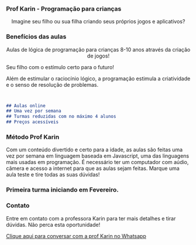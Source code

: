 ### Prof Karin - Programação para crianças

 <p align="center">Imagine seu filho ou sua filha criando seus próprios jogos e aplicativos?</p>


### Benefícios das aulas

 <p align="center">Aulas de lógica de programação para crianças 8-10 anos através da criação de jogos!

Seu filho com o estímulo certo para o futuro!

Além de estimular o raciocínio lógico, a programação estimula a criatividade e o senso de resolução de problemas.</p> 

```markdown


## Aulas online
## Uma vez por semana
## Turmas reduzidas com no máximo 4 alunos
## Preços acessíveis

```
### Método Prof Karin

Com um conteúdo divertido e certo para a idade, as aulas são feitas uma vez por semana em linguagem baseada em Javascript, uma das linguagens mais usadas em programação.
É necessário ter um computador com aúdio, câmera e acesso a internet para que as aulas sejam feitas. Marque uma aula teste e tire todas as suas dúvidas!

### Primeira turma iniciando em Fevereiro.

### Contato
Entre em contato com a professora Karin para ter mais detalhes e tirar dúvidas. Não perca esta oportunidade!

<a href = "https://api.whatsapp.com/send?phone=5521991023219/"> Clique aqui para conversar com a prof Karin no Whatsapp </a>


